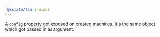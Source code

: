 ```yaml
---
'@xstate/fsm': minor
---
```


A `config` property got exposed on created machines. It's the same object which got passed in as argument.
